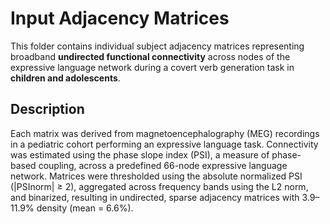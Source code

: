 # Input Adjacency Matrices

This folder contains individual subject adjacency matrices representing broadband **undirected functional connectivity** across nodes of the expressive language network during a covert verb generation task in **children and adolescents**.

## Description
Each matrix was derived from magnetoencephalography (MEG) recordings in a pediatric cohort performing an expressive language task. Connectivity was estimated using the phase slope index (PSI), a measure of phase-based coupling, 
across a predefined 66-node expressive language network. Matrices were thresholded using the absolute normalized PSI (|PSInorm| ≥ 2), aggregated across frequency bands using the L2 norm, and binarized, resulting in undirected, sparse adjacency matrices with 3.9–11.9% density (mean = 6.6%).
